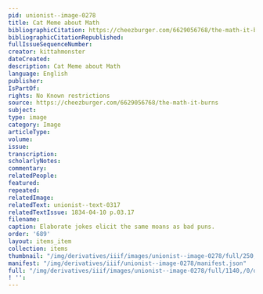 ```yaml
---
pid: unionist--image-0278
title: Cat Meme about Math
bibliographicCitation: https://cheezburger.com/6629056768/the-math-it-burns
bibliographicCitationRepublished: 
fullIssueSequenceNumber: 
creator: kittahmonster
dateCreated: 
description: Cat Meme about Math
language: English
publisher: 
IsPartOf: 
rights: No Known restrictions
source: https://cheezburger.com/6629056768/the-math-it-burns
subject: 
type: image
category: Image
articleType: 
volume: 
issue: 
transcription: 
scholarlyNotes: 
commentary: 
relatedPeople: 
featured: 
repeated: 
relatedImage: 
relatedText: unionist--text-0317
relatedTextIssue: 1834-04-10 p.03.17
filename: 
caption: Elaborate jokes elicit the same moans as bad puns.
order: '689'
layout: items_item
collection: items
thumbnail: "/img/derivatives/iiif/images/unionist--image-0278/full/250,/0/default.jpg"
manifest: "/img/derivatives/iiif/unionist--image-0278/manifest.json"
full: "/img/derivatives/iiif/images/unionist--image-0278/full/1140,/0/default.jpg"
! '': 
---
```

